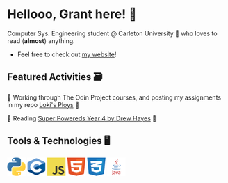 # Hellooo, Grant here! 👋

Computer Sys. Engineering student @ Carleton University 🍁 who loves to read (**almost**) anything. <br>

- Feel free to check out [my website](https://gachuzia.github.io/gachuzias-website/)!

## Featured Activities 🗃️

💾 Working through The Odin Project courses, and posting my assignments in my repo [Loki's Ploys](https://gachuzia.github.io/loki-ploys) 💾

📖 Reading [Super Powereds Year 4 by Drew Hayes](https://www.drewhayesnovels.com/superpowereds) 📖

## Tools & Technologies  🖥️

<div>
    <img height="42" width="42" src="media/python.svg"/>  
    <img height="42" width="42" src="media/c.svg"/>
    <img height="42" width="42" src="media/javascript.svg"/>
    <img height="42" width="42" src="media/html5.svg"/>
    <img height="42" width="42" src="media/css3.svg"/>
    <img height="42" width="42" src="media/java.svg"/>
</div>

<!---
GAchuzia/GAchuzia is a ✨ special ✨ repository because its `README.md` (this file) appears on your GitHub profile.
You can click the Preview link to take a look at your changes.
--->
